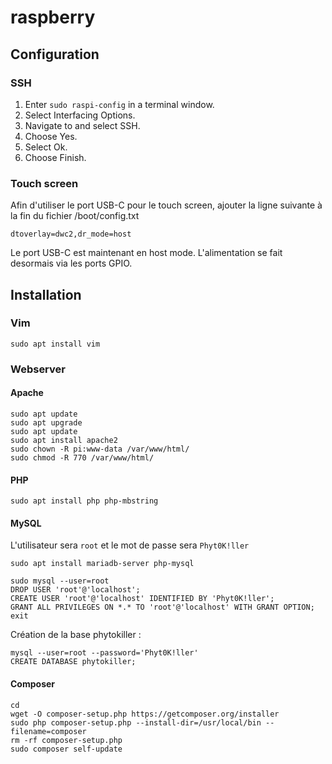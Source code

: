 # raspberry

## Configuration

### SSH

1. Enter `sudo raspi-config` in a terminal window.
2. Select Interfacing Options.
3. Navigate to and select SSH.
4. Choose Yes.
5. Select Ok.
6. Choose Finish.

### Touch screen

Afin d'utiliser le port USB-C pour le touch screen, ajouter la ligne suivante à la fin du fichier /boot/config.txt

    dtoverlay=dwc2,dr_mode=host
    
Le port USB-C est maintenant en host mode. L'alimentation se fait desormais via les ports GPIO.


## Installation

### Vim

    sudo apt install vim

### Webserver

#### Apache

    sudo apt update
    sudo apt upgrade
    sudo apt update
    sudo apt install apache2
    sudo chown -R pi:www-data /var/www/html/
    sudo chmod -R 770 /var/www/html/
        
#### PHP

    sudo apt install php php-mbstring

#### MySQL

L'utilisateur sera `root` et le mot de passe sera `Phyt0K!ller`

    sudo apt install mariadb-server php-mysql

    sudo mysql --user=root
    DROP USER 'root'@'localhost';
    CREATE USER 'root'@'localhost' IDENTIFIED BY 'Phyt0K!ller';
    GRANT ALL PRIVILEGES ON *.* TO 'root'@'localhost' WITH GRANT OPTION;
    exit
    
Création de la base phytokiller :

    mysql --user=root --password='Phyt0K!ller'
    CREATE DATABASE phytokiller;

#### Composer

    cd
    wget -O composer-setup.php https://getcomposer.org/installer
    sudo php composer-setup.php --install-dir=/usr/local/bin --filename=composer
    rm -rf composer-setup.php
    sudo composer self-update
